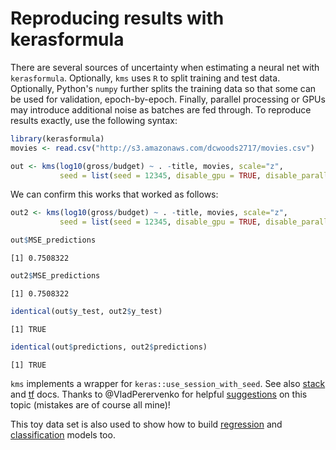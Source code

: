 Reproducing results with kerasformula
================

There are several sources of uncertainty when estimating a neural net with `kerasformula`. Optionally, `kms` uses `R` to split training and test data. Optionally, Python's `numpy` further splits the training data so that some can be used for validation, epoch-by-epoch. Finally, parallel processing or GPUs may introduce additional noise as batches are fed through. To reproduce results exactly, use the following syntax:

``` r
library(kerasformula)
movies <- read.csv("http://s3.amazonaws.com/dcwoods2717/movies.csv")

out <- kms(log10(gross/budget) ~ . -title, movies, scale="z",
           seed = list(seed = 12345, disable_gpu = TRUE, disable_parallel_cpu = TRUE))
```

We can confirm this works that worked as follows:

``` r
out2 <- kms(log10(gross/budget) ~ . -title, movies, scale="z",
           seed = list(seed = 12345, disable_gpu = TRUE, disable_parallel_cpu = TRUE))

out$MSE_predictions
```

    [1] 0.7508322

``` r
out2$MSE_predictions
```

    [1] 0.7508322

``` r
identical(out$y_test, out2$y_test)
```

    [1] TRUE

``` r
identical(out$predictions, out2$predictions)
```

    [1] TRUE

`kms` implements a wrapper for `keras::use_session_with_seed`. See also [stack](https://stackoverflow.com/questions/42022950/) and [tf](https://www.tensorflow.org/api_docs/python/tf/set_random_seed) docs. Thanks to @VladPerervenko for helpful [suggestions](https://github.com/rdrr1990/kerasformula/issues/1) on this topic (mistakes are of course all mine)!

This toy data set is also used to show how to build [regression](https://github.com/rdrr1990/kerasformula/blob/master/examples/movies/predicting_film_profits.md) and [classification](https://github.com/rdrr1990/kerasformula/blob/master/examples/movies/kms_with_aws_movie.md) models too.
